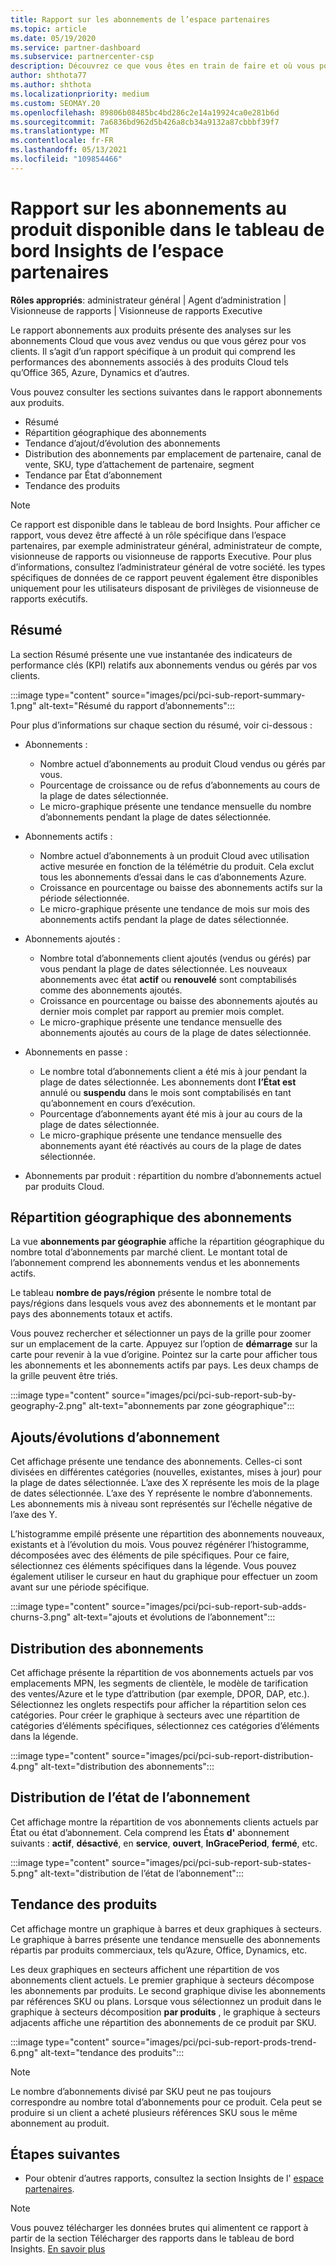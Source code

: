 ```yaml
---
title: Rapport sur les abonnements de l’espace partenaires
ms.topic: article
ms.date: 05/19/2020
ms.service: partner-dashboard
ms.subservice: partnercenter-csp
description: Découvrez ce que vous êtes en train de faire et où vous pouvez améliorer en ce qui concerne les abonnements Cloud que vous vendez ou gérez pour vos clients.
author: shthota77
ms.author: shthota
ms.localizationpriority: medium
ms.custom: SEOMAY.20
ms.openlocfilehash: 89806b08485bc4bd286c2e14a19924ca0e281b6d
ms.sourcegitcommit: 7a6836bd962d5b426a8cb34a9132a87cbbbf39f7
ms.translationtype: MT
ms.contentlocale: fr-FR
ms.lasthandoff: 05/13/2021
ms.locfileid: "109854466"
---
```

# <a name="product-subscriptions-report-available-from-the-partner-center-insights-dashboard"></a>Rapport sur les abonnements au produit disponible dans le tableau de bord Insights de l’espace partenaires

**Rôles appropriés**: administrateur général | Agent d’administration | Visionneuse de rapports | Visionneuse de rapports Executive

Le rapport abonnements aux produits présente des analyses sur les abonnements Cloud que vous avez vendus ou que vous gérez pour vos clients. Il s’agit d’un rapport spécifique à un produit qui comprend les performances des abonnements associés à des produits Cloud tels qu’Office 365, Azure, Dynamics et d’autres.

Vous pouvez consulter les sections suivantes dans le rapport abonnements aux produits.

- Résumé
- Répartition géographique des abonnements
- Tendance d’ajout/d’évolution des abonnements
- Distribution des abonnements par emplacement de partenaire, canal de vente, SKU, type d’attachement de partenaire, segment
- Tendance par État d’abonnement
- Tendance des produits

 > [!NOTE]
 > Ce rapport est disponible dans le tableau de bord Insights. Pour afficher ce rapport, vous devez être affecté à un rôle spécifique dans l’espace partenaires, par exemple administrateur général, administrateur de compte, visionneuse de rapports ou visionneuse de rapports Executive. Pour plus d’informations, consultez l’administrateur général de votre société. les types spécifiques de données de ce rapport peuvent également être disponibles uniquement pour les utilisateurs disposant de privilèges de visionneuse de rapports exécutifs.

## <a name="summary"></a>Résumé

La section Résumé présente une vue instantanée des indicateurs de performance clés (KPI) relatifs aux abonnements vendus ou gérés par vos clients.  

:::image type="content" source="images/pci/pci-sub-report-summary-1.png" alt-text="Résumé du rapport d’abonnements":::

Pour plus d’informations sur chaque section du résumé, voir ci-dessous :

- Abonnements :
  - Nombre actuel d’abonnements au produit Cloud vendus ou gérés par vous.
  - Pourcentage de croissance ou de refus d’abonnements au cours de la plage de dates sélectionnée.
  - Le micro-graphique présente une tendance mensuelle du nombre d’abonnements pendant la plage de dates sélectionnée.

- Abonnements actifs :
  - Nombre actuel d’abonnements à un produit Cloud avec utilisation active mesurée en fonction de la télémétrie du produit. Cela exclut tous les abonnements d’essai dans le cas d’abonnements Azure.
  - Croissance en pourcentage ou baisse des abonnements actifs sur la période sélectionnée.
  - Le micro-graphique présente une tendance de mois sur mois des abonnements actifs pendant la plage de dates sélectionnée.

- Abonnements ajoutés :
  - Nombre total d’abonnements client ajoutés (vendus ou gérés) par vous pendant la plage de dates sélectionnée. Les nouveaux abonnements avec état **actif** ou **renouvelé** sont comptabilisés comme des abonnements ajoutés.
  - Croissance en pourcentage ou baisse des abonnements ajoutés au dernier mois complet par rapport au premier mois complet.
  - Le micro-graphique présente une tendance mensuelle des abonnements ajoutés au cours de la plage de dates sélectionnée.

- Abonnements en passe :
  - Le nombre total d’abonnements client a été mis à jour pendant la plage de dates sélectionnée. Les abonnements dont **l’État est** annulé ou **suspendu** dans le mois sont comptabilisés en tant qu’abonnement en cours d’exécution.  
  - Pourcentage d’abonnements ayant été mis à jour au cours de la plage de dates sélectionnée.
  - Le micro-graphique présente une tendance mensuelle des abonnements ayant été réactivés au cours de la plage de dates sélectionnée.

- Abonnements par produit : répartition du nombre d’abonnements actuel par produits Cloud.

## <a name="geographical-spread-of-subscriptions"></a>Répartition géographique des abonnements

La vue **abonnements par géographie** affiche la répartition géographique du nombre total d’abonnements par marché client. Le montant total de l’abonnement comprend les abonnements vendus et les abonnements actifs.

Le tableau **nombre de pays/région** présente le nombre total de pays/régions dans lesquels vous avez des abonnements et le montant par pays des abonnements totaux et actifs.

Vous pouvez rechercher et sélectionner un pays de la grille pour zoomer sur un emplacement de la carte. Appuyez sur l’option de **démarrage** sur la carte pour revenir à la vue d’origine. Pointez sur la carte pour afficher tous les abonnements et les abonnements actifs par pays. Les deux champs de la grille peuvent être triés.

:::image type="content" source="images/pci/pci-sub-report-sub-by-geography-2.png" alt-text="abonnements par zone géographique":::

## <a name="subscription-addschurns"></a>Ajouts/évolutions d’abonnement

Cet affichage présente une tendance des abonnements. Celles-ci sont divisées en différentes catégories (nouvelles, existantes, mises à jour) pour la plage de dates sélectionnée. L’axe des X représente les mois de la plage de dates sélectionnée. L’axe des Y représente le nombre d’abonnements. Les abonnements mis à niveau sont représentés sur l’échelle négative de l’axe des Y. 

L’histogramme empilé présente une répartition des abonnements nouveaux, existants et à l’évolution du mois. Vous pouvez régénérer l’histogramme, décomposées avec des éléments de pile spécifiques. Pour ce faire, sélectionnez ces éléments spécifiques dans la légende. Vous pouvez également utiliser le curseur en haut du graphique pour effectuer un zoom avant sur une période spécifique.

:::image type="content" source="images/pci/pci-sub-report-sub-adds-churns-3.png" alt-text="ajouts et évolutions de l’abonnement":::

## <a name="subscription-distribution"></a>Distribution des abonnements

Cet affichage présente la répartition de vos abonnements actuels par vos emplacements MPN, les segments de clientèle, le modèle de tarification des ventes/Azure et le type d’attribution (par exemple, DPOR, DAP, etc.). Sélectionnez les onglets respectifs pour afficher la répartition selon ces catégories. Pour créer le graphique à secteurs avec une répartition de catégories d’éléments spécifiques, sélectionnez ces catégories d’éléments dans la légende.

:::image type="content" source="images/pci/pci-sub-report-distribution-4.png" alt-text="distribution des abonnements":::

## <a name="subscription-state-distribution"></a>Distribution de l’état de l’abonnement

Cet affichage montre la répartition de vos abonnements clients actuels par État ou état d’abonnement. Cela comprend les États **d'** abonnement suivants : **actif**, **désactivé**, en **service**, **ouvert**, **InGracePeriod**, **fermé**, etc.

:::image type="content" source="images/pci/pci-sub-report-sub-states-5.png" alt-text="distribution de l’état de l’abonnement":::

## <a name="products-trend"></a>Tendance des produits

Cet affichage montre un graphique à barres et deux graphiques à secteurs. Le graphique à barres présente une tendance mensuelle des abonnements répartis par produits commerciaux, tels qu’Azure, Office, Dynamics, etc.

Les deux graphiques en secteurs affichent une répartition de vos abonnements client actuels. Le premier graphique à secteurs décompose les abonnements par produits. Le second graphique divise les abonnements par références SKU ou plans. Lorsque vous sélectionnez un produit dans le graphique à secteurs décomposition **par produits** , le graphique à secteurs adjacents affiche une répartition des abonnements de ce produit par SKU.

:::image type="content" source="images/pci/pci-sub-report-prods-trend-6.png" alt-text="tendance des produits":::

> [!NOTE]
 > Le nombre d’abonnements divisé par SKU peut ne pas toujours correspondre au nombre total d’abonnements pour ce produit. Cela peut se produire si un client a acheté plusieurs références SKU sous le même abonnement au produit.

## <a name="next-steps"></a>Étapes suivantes

- Pour obtenir d’autres rapports, consultez la section Insights de l' [espace partenaires](partner-center-insights.md).

>[!NOTE] 
> Vous pouvez télécharger les données brutes qui alimentent ce rapport à partir de la section Télécharger des rapports dans le tableau de bord Insights. [En savoir plus](pci-download-reports.md) 
